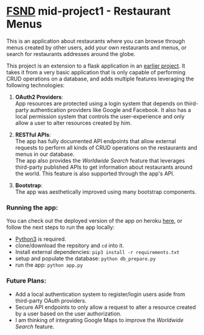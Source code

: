 # [FSND](https://www.udacity.com/course/full-stack-web-developer-nanodegree--nd004) mid-project1 - Restaurant Menus

This is an application about restaurants where you can browse through menus created by other users, add your own restaurants and menus, or search for restaurants addresses around the globe.

This project is an extension to a flask application in an [earlier project](https://github.com/Amr-Fekry/FSND-midproject1-restaurant-menus). It takes it from a very basic application that is only capable of performing CRUD operations on a database, and adds multiple features leveraging the following technologies:

1. **OAuth2 Providers**:   
App resources are protected using a login system that depends on third-party authentication providers like Google and Facebook. It also has a local permission system that controls the user-experience and only allow a user to alter resources created by him.

2. **RESTful APIs**:   
The app has fully documented API endpoints that allow external requests to perform all kinds of CRUD operations on the restaurants and menus in our database.   
The app also provides the _Worldwide Search_ feature that leverages third-party published APIs to get information about restaurants around the world. This feature is also supported through the app's API.

3. **Bootstrap**:   
The app was aesthetically improved using many bootstrap components.


### Running the app:
You can check out the deployed version of the app on heroku [here](https://restaurants-and-menus.herokuapp.com/), or follow the next steps to run the app locally:

-  [Python3](https://www.python.org/downloads/) is required.
- clone/download the repsitory and `cd` into it.
- Install external dependencies: `pip3 install -r requirements.txt`
- setup and populate the database: `python db_prepare.py`
- run the app: `python app.py`

### Future Plans:
- Add a local authentication system to register/login users aside from third-party OAuth providers.
- Secure API endpoints to only allow a request to alter a resource created by a user based on the user authorization.
- I am thinking of integrating Google Maps to improve the _Worldwide Search_ feature.
